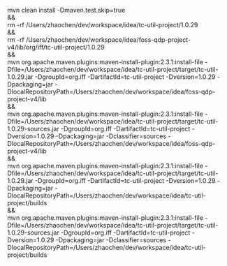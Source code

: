 mvn clean install -Dmaven.test.skip=true \
&& \
rm -rf /Users/zhaochen/dev/workspace/idea/tc-util-project/1.0.29 \
&& \
rm -rf /Users/zhaochen/dev/workspace/idea/foss-qdp-project-v4/lib/org/iff/tc-util-project/1.0.29 \
&& \
mvn org.apache.maven.plugins:maven-install-plugin:2.3.1:install-file -Dfile=/Users/zhaochen/dev/workspace/idea/tc-util-project/target/tc-util-1.0.29.jar -DgroupId=org.iff -DartifactId=tc-util-project -Dversion=1.0.29 -Dpackaging=jar -DlocalRepositoryPath=/Users/zhaochen/dev/workspace/idea/foss-qdp-project-v4/lib \
&& \
mvn org.apache.maven.plugins:maven-install-plugin:2.3.1:install-file -Dfile=/Users/zhaochen/dev/workspace/idea/tc-util-project/target/tc-util-1.0.29-sources.jar -DgroupId=org.iff -DartifactId=tc-util-project -Dversion=1.0.29 -Dpackaging=jar -Dclassifier=sources -DlocalRepositoryPath=/Users/zhaochen/dev/workspace/idea/foss-qdp-project-v4/lib \
&& \
mvn org.apache.maven.plugins:maven-install-plugin:2.3.1:install-file -Dfile=/Users/zhaochen/dev/workspace/idea/tc-util-project/target/tc-util-1.0.29.jar -DgroupId=org.iff -DartifactId=tc-util-project -Dversion=1.0.29 -Dpackaging=jar -DlocalRepositoryPath=/Users/zhaochen/dev/workspace/idea/tc-util-project/builds \
&& \
mvn org.apache.maven.plugins:maven-install-plugin:2.3.1:install-file -Dfile=/Users/zhaochen/dev/workspace/idea/tc-util-project/target/tc-util-1.0.29-sources.jar -DgroupId=org.iff -DartifactId=tc-util-project -Dversion=1.0.29 -Dpackaging=jar -Dclassifier=sources -DlocalRepositoryPath=/Users/zhaochen/dev/workspace/idea/tc-util-project/builds

